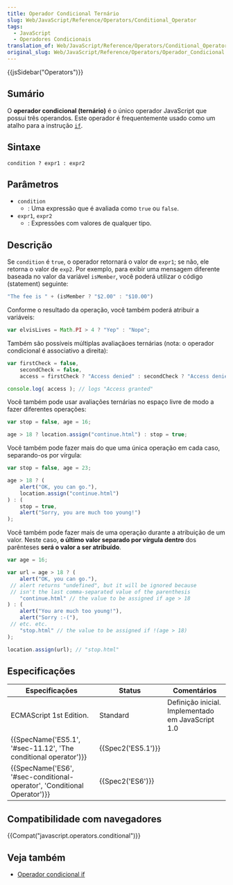 ```yaml
---
title: Operador Condicional Ternário
slug: Web/JavaScript/Reference/Operators/Conditional_Operator
tags:
  - JavaScript
  - Operadores Condicionais
translation_of: Web/JavaScript/Reference/Operators/Conditional_Operator
original_slug: Web/JavaScript/Reference/Operators/Operador_Condicional
---
```

{{jsSidebar("Operators")}}

## Sumário

O **operador condicional (ternário)** é o único operador JavaScript que possui três operandos. Este operador é frequentemente usado como um atalho para a instrução [`if`](/pt-BR/docs/Web/JavaScript/Reference/Statements/if...else).

## Sintaxe

```
condition ? expr1 : expr2
```

## Parâmetros

- `condition`
  - : Uma expressão que é avaliada como `true` ou `false`.
- `expr1`, `expr2`
  - : Expressões com valores de qualquer tipo.

## Descrição

Se `condition` é `true`, o operador retornará o valor de `expr1`; se não, ele retorna o valor de `exp2`. Por exemplo, para exibir uma mensagem diferente baseada no valor da variável `isMember`, você poderá utilizar o código (statement) seguinte:

```js
"The fee is " + (isMember ? "$2.00" : "$10.00")
```

Conforme o resultado da operação, você também poderá atribuir a variáveis:

```js
var elvisLives = Math.PI > 4 ? "Yep" : "Nope";
```

Também são possíveis múltiplas avaliaçãoes ternárias (nota: o operador condicional é associativo a direita):

```js
var firstCheck = false,
    secondCheck = false,
    access = firstCheck ? "Access denied" : secondCheck ? "Access denied" : "Access granted";

console.log( access ); // logs "Access granted"
```

Você também pode usar avaliações ternárias no espaço livre de modo a fazer diferentes operações:

```js
var stop = false, age = 16;

age > 18 ? location.assign("continue.html") : stop = true;
```

Você também pode fazer mais do que uma única operação em cada caso, separando-os por vírgula:

```js
var stop = false, age = 23;

age > 18 ? (
    alert("OK, you can go."),
    location.assign("continue.html")
) : (
    stop = true,
    alert("Sorry, you are much too young!")
);
```

Você também pode fazer mais de uma operação durante a atribuição de um valor. Neste caso, **o último valor separado por vírgula dentro** dos parênteses **será o valor a ser atribuído**.

```js
var age = 16;

var url = age > 18 ? (
    alert("OK, you can go."),
 // alert returns "undefined", but it will be ignored because
 // isn't the last comma-separated value of the parenthesis
    "continue.html" // the value to be assigned if age > 18
) : (
    alert("You are much too young!"),
    alert("Sorry :-("),
 // etc. etc.
    "stop.html" // the value to be assigned if !(age > 18)
);

location.assign(url); // "stop.html"
```

## Especificações

| Especificações                                                                                   | Status                   | Comentários                                       |
| ------------------------------------------------------------------------------------------------ | ------------------------ | ------------------------------------------------- |
| ECMAScript 1st Edition.                                                                          | Standard                 | Definição inicial. Implementado em JavaScript 1.0 |
| {{SpecName('ES5.1', '#sec-11.12', 'The conditional operator')}}             | {{Spec2('ES5.1')}} |                                                   |
| {{SpecName('ES6', '#sec-conditional-operator', 'Conditional Operator')}} | {{Spec2('ES6')}}     |                                                   |

## Compatibilidade com navegadores

{{Compat("javascript.operators.conditional")}}

## Veja também

- [Operador condicional if](/pt-BR/docs/Web/JavaScript/Reference/Statements/if...else)
